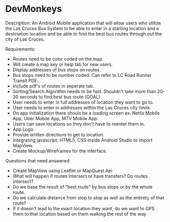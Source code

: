 # DevMonkeys

Description: 
  An Android Mobile application that will allow users who utilize the Las Cruces Bus System to be able to enter in a starting location and a destination location and be able to find the best bus routes through out the city of Las Cruces. 
  
Requirements:
  - Routes need to be color coded on the map.
  - Will create a map key or help tab for new users.
  - Display addresses of bus stops on routes.
  - Bus stops need to be number coded. Can refer to LC Road Runner Transit PDF.
  - Include pdf's of routes in seperate tab.
  - Sorting/Search Algorithm needs to be fast. Shouldn't take more than 20-30 seconds to find best bus route (GOAL)
  - User needs to enter in full addresses of location they want to go to. 
  - User needs to enter in addresses within the Las Cruces city limits. 
  - On app initialization there shouls be a loading screen ex. Netlix Mobile App, Uber Mobile App, MTV Mobile App.
  - Users can save locations so they don't have to reenter them in.
  - App Logo.
  - Provide written directions to get to location.
  - Integrating javascript, HTML5, CSS inside Android Studio to import MapView.
  - Create Mockup/Wireframes for the interface. 
 
Questions that need answered:
  - Create MapView using Leaflet or MapQuest Api 
  - What will happen if routes intersect or have transfers? Do routes intersect?
  - Do we base the result of "best route" by bus stops or by the whole route. 
  - Do we calculate distance from stop to stop as well as the entirety of that route?
  - If it doesn't lead to the exact location they want, do we want to GPS them to that location based on them walking the rest of the way.
  
